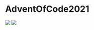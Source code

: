 # AdventOfCode2021

![](https://img.shields.io/badge/day%20📅-18-blue)
![](https://img.shields.io/badge/stars%20⭐-20-yellow)
